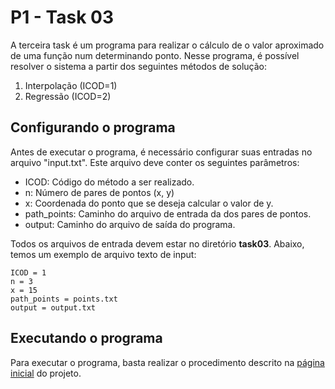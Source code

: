 # P1 - Task 03

A terceira task é um programa para realizar o cálculo de o valor aproximado de uma função num determinando ponto. Nesse programa, é possível resolver o sistema a partir dos seguintes métodos de solução:

1. Interpolação (ICOD=1)
2. Regressão (ICOD=2)

## Configurando o programa

Antes de executar o programa, é necessário configurar suas entradas no arquivo "input.txt". Este arquivo deve conter os seguintes parâmetros:

- ICOD: Código do método a ser realizado.
- n: Número de pares de pontos (x, y)
- x: Coordenada do ponto que se deseja calcular o valor de y.
- path_points: Caminho do arquivo de entrada da dos pares de pontos.
- output: Caminho do arquivo de saída do programa.

Todos os arquivos de entrada devem estar no diretório <b>task03</b>. Abaixo, temos um exemplo de arquivo texto de input:
```
ICOD = 1
n = 3
x = 15
path_points = points.txt
output = output.txt
```

## Executando o programa

Para executar o programa, basta realizar o procedimento descrito na [página inicial](../../README.md) do projeto.

